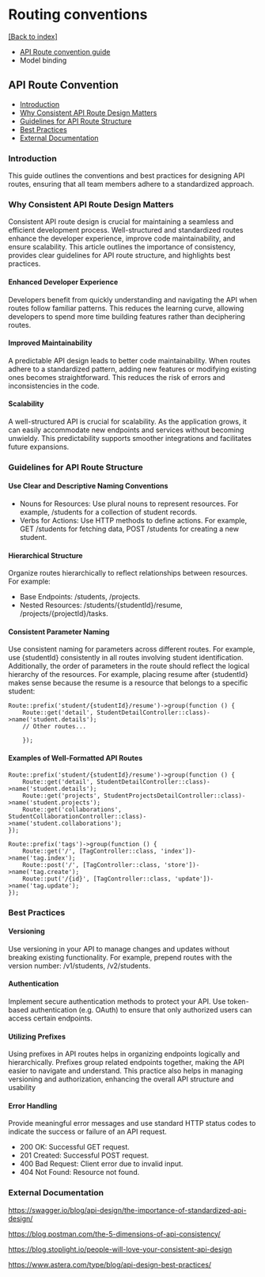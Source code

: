 # Routing conventions
[[Back to index]](./coding-guidelines.md)

- [API Route convention guide](#api-route-convention)
- Model binding

## API Route Convention

- [Introduction](#introduction)
- [Why Consistent API Route Design Matters](#why-consistent-api-route-design-matters)
- [Guidelines for API Route Structure](#guidelines-for-api-route-structure)
- [Best Practices](#best-practices)
- [External Documentation](#external-documentation)

### Introduction
This guide outlines the conventions and best practices for designing API routes, ensuring that all team members adhere to a standardized approach.

### Why Consistent API Route Design Matters

Consistent API route design is crucial for maintaining a seamless and efficient development process. Well-structured and standardized routes enhance the developer experience, improve code maintainability, and ensure scalability. This article outlines the importance of consistency, provides clear guidelines for API route structure, and highlights best practices.

#### Enhanced Developer Experience
Developers benefit from quickly understanding and navigating the API when routes follow familiar patterns. This reduces the learning curve, allowing developers to spend more time building features rather than deciphering routes.

#### Improved Maintainability
A predictable API design leads to better code maintainability. When routes adhere to a standardized pattern, adding new features or modifying existing ones becomes straightforward. This reduces the risk of errors and inconsistencies in the code.

#### Scalability
A well-structured API is crucial for scalability. As the application grows, it can easily accommodate new endpoints and services without becoming unwieldy. This predictability supports smoother integrations and facilitates future expansions.

### Guidelines for API Route Structure

#### Use Clear and Descriptive Naming Conventions
- Nouns for Resources: Use plural nouns to represent resources. For example, /students for a collection of student records.
- Verbs for Actions: Use HTTP methods to define actions. For example, GET /students for fetching data, POST /students for creating a new student.

#### Hierarchical Structure
Organize routes hierarchically to reflect relationships between resources. For example:
- Base Endpoints: /students, /projects.
- Nested Resources: /students/{studentId}/resume, /projects/{projectId}/tasks.


#### Consistent Parameter Naming
Use consistent naming for parameters across different routes. For example, use {studentId} consistently in all routes involving student identification. Additionally, the order of parameters in the route should reflect the logical hierarchy of the resources. For example, placing resume after {studentId} makes sense because the resume is a resource that belongs to a specific student:

    Route::prefix('student/{studentId}/resume')->group(function () {
        Route::get('detail', StudentDetailController::class)->name('student.details');
        // Other routes...

        });

#### Examples of Well-Formatted API Routes

    Route::prefix('student/{studentId}/resume')->group(function () {
        Route::get('detail', StudentDetailController::class)->name('student.details');
        Route::get('projects', StudentProjectsDetailController::class)->name('student.projects');
        Route::get('collaborations', StudentCollaborationController::class)->name('student.collaborations');
    });

    Route::prefix('tags')->group(function () {
        Route::get('/', [TagController::class, 'index'])->name('tag.index');
        Route::post('/', [TagController::class, 'store'])->name('tag.create');
        Route::put('/{id}', [TagController::class, 'update'])->name('tag.update');
    });

### Best Practices

#### Versioning
Use versioning in your API to manage changes and updates without breaking existing functionality. For example, prepend routes with the version number: /v1/students, /v2/students.

#### Authentication
Implement secure authentication methods to protect your API. Use token-based authentication (e.g. OAuth) to ensure that only authorized users can access certain endpoints.

#### Utilizing Prefixes
Using prefixes in API routes helps in organizing endpoints logically and hierarchically. Prefixes group related endpoints together, making the API easier to navigate and understand. This practice also helps in managing versioning and authorization, enhancing the overall API structure and usability​

#### Error Handling
Provide meaningful error messages and use standard HTTP status codes to indicate the success or failure of an API request.

- 200 OK: Successful GET request.
- 201 Created: Successful POST request.
- 400 Bad Request: Client error due to invalid input.
- 404 Not Found: Resource not found​.

### External Documentation

https://swagger.io/blog/api-design/the-importance-of-standardized-api-design/

https://blog.postman.com/the-5-dimensions-of-api-consistency/

https://blog.stoplight.io/people-will-love-your-consistent-api-design

https://www.astera.com/type/blog/api-design-best-practices/
